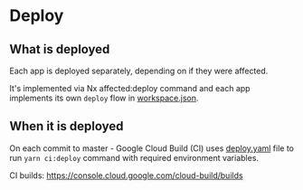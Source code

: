 # Deploy

## What is deployed
Each app is deployed separately, depending on if they were affected.

It's implemented via Nx affected:deploy command and each app implements its own `deploy` flow in [workspace.json](/workspace.json).

## When it is deployed
On each commit to master - Google Cloud Build (CI) uses [deploy.yaml](cloud-build/deploy.yaml) file to run `yarn ci:deploy` command with required environment variables.

CI builds: https://console.cloud.google.com/cloud-build/builds
